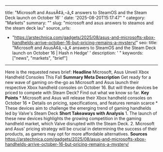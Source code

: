 ﻿---

title: "Microsoft and AsusÃ¢â‚¬â„¢ answers to SteamOS and the Steam Deck launch on October 16''
date: '2025-08-20T15:17:47""
category: "Markets"
summary: ""
slug: "microsoft and asus answers to steamos and the steam deck lau"
source_urls:
  - "https://arstechnica.com/gadgets/2025/08/asus-and-microsofts-xbox-handhelds-arrive-october-16-but-pricing-remains-a-mystery/"
seo:
  title: "Microsoft and AsusÃ¢â‚¬â„¢ answers to SteamOS and the Steam Deck launch on October 16 | Hash n Hedge''
  description: '"
  keywords: ["news", "markets", "brief"]

---
Here is the requested news brief:  **Headline** Microsoft, Asus Unveil Xbox Handheld Consoles This Fall  **Summary Meta Description** Get ready for a new wave of gaming on-the-go as Microsoft and Asus launch their respective Xbox handheld consoles on October 16. But will these devices be priced to compete with Steam Deck? Find out what we know so far.  **Key Points**  * Microsoft and Asus will release their Xbox handheld consoles on October 16 * Details on pricing, specifications, and features remain scarce * These devices aim to challenge the emerging trend of gaming handhelds led by Valve's Steam Deck  **Short Takeaways with Analysis**  1. The launch of these new devices highlights the growing competition in the gaming handheld market, which Valve disrupted with the Steam Deck. 2. Microsoft and Asus' pricing strategy will be crucial in determining the success of their products, as gamers may opt for more affordable alternatives.  **Sources** https://arstechnica.com/gadgets/2025/08/asus-and-microsofts-xbox-handhelds-arrive-october-16-but-pricing-remains-a-mystery/ 
